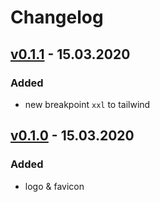 # Changelog

## [v0.1.1] - 15.03.2020

### Added

- new breakpoint `xxl` to tailwind

## [v0.1.0] - 15.03.2020

### Added

- logo & favicon

[v0.1.1]: https://github.com/SahinU88/my-wods/tree/v0.1.1/
[v0.1.0]: https://github.com/SahinU88/my-wods/tree/v0.1.0/
[unreleased]: https://github.com/SahinU88/my-wods/blob/develop/
